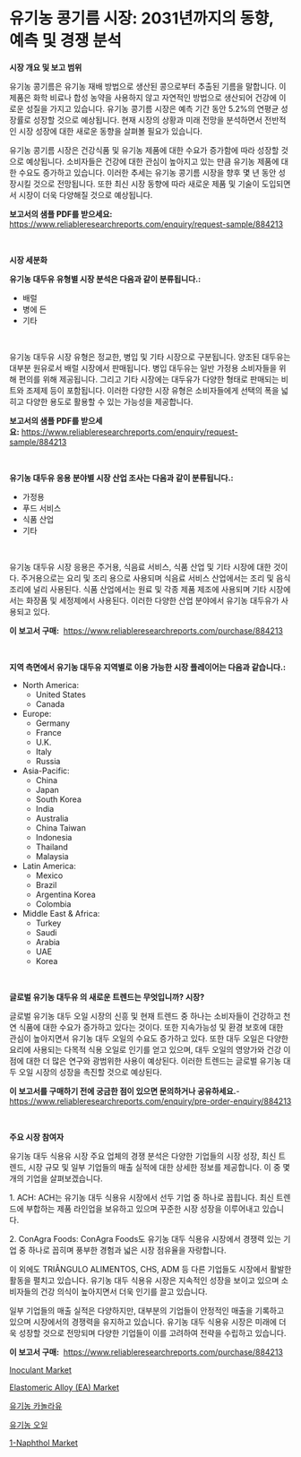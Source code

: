 <p><h1>유기농 콩기름 시장: 2031년까지의 동향, 예측 및 경쟁 분석</h1></p><p><strong>시장 개요 및 보고 범위</strong></p>
<p><p>유기농 콩기름은 유기농 재배 방법으로 생산된 콩으로부터 추출된 기름을 말합니다. 이 제품은 화학 비료나 합성 농약을 사용하지 않고 자연적인 방법으로 생산되어 건강에 이로운 성질을 가지고 있습니다. 유기농 콩기름 시장은 예측 기간 동안 5.2%의 연평균 성장률로 성장할 것으로 예상됩니다. 현재 시장의 상황과 미래 전망을 분석하면서 전반적인 시장 성장에 대한 새로운 동향을 살펴볼 필요가 있습니다. </p><p>유기농 콩기름 시장은 건강식품 및 유기농 제품에 대한 수요가 증가함에 따라 성장할 것으로 예상됩니다. 소비자들은 건강에 대한 관심이 높아지고 있는 만큼 유기농 제품에 대한 수요도 증가하고 있습니다. 이러한 추세는 유기농 콩기름 시장을 향후 몇 년 동안 성장시킬 것으로 전망됩니다. 또한 최신 시장 동향에 따라 새로운 제품 및 기술이 도입되면서 시장이 더욱 다양해질 것으로 예상됩니다.</p></p>
<p><strong>보고서의 샘플 PDF를 받으세요:</strong> <a href="https://www.reliableresearchreports.com/enquiry/request-sample/884213">https://www.reliableresearchreports.com/enquiry/request-sample/884213</a></p>
<p>&nbsp;</p>
<p><strong>시장 세분화</strong></p>
<p><strong>유기농 대두유 유형별 시장 분석은 다음과 같이 분류됩니다.:</strong></p>
<p><ul><li>배럴</li><li>병에 든</li><li>기타</li></ul></p>
<p>&nbsp;</p>
<p><p>유기농 대두유 시장 유형은 정교한, 병입 및 기타 시장으로 구분됩니다. 양조된 대두유는 대부분 원유로서 배럴 시장에서 판매됩니다. 병입 대두유는 일반 가정용 소비자들을 위해 편의를 위해 제공됩니다. 그리고 기타 시장에는 대두유가 다양한 형태로 판매되는 비트와 조제제 등이 포함됩니다. 이러한 다양한 시장 유형은 소비자들에게 선택의 폭을 넓히고 다양한 용도로 활용할 수 있는 가능성을 제공합니다.</p></p>
<p><strong>보고서의 샘플 PDF를 받으세요:</strong>&nbsp;<a href="https://www.reliableresearchreports.com/enquiry/request-sample/884213">https://www.reliableresearchreports.com/enquiry/request-sample/884213</a></p>
<p>&nbsp;</p>
<p><strong> 유기농 대두유 응용 분야별 시장 산업 조사는 다음과 같이 분류됩니다.:</strong></p>
<p><ul><li>가정용</li><li>푸드 서비스</li><li>식품 산업</li><li>기타</li></ul></p>
<p>&nbsp;</p>
<p><p>유기농 대두유 시장 응용은 주거용, 식음료 서비스, 식품 산업 및 기타 시장에 대한 것이다. 주거용으로는 요리 및 조리 용으로 사용되며 식음료 서비스 산업에서는 조리 및 음식 조리에 널리 사용된다. 식품 산업에서는 원료 및 각종 제품 제조에 사용되며 기타 시장에서는 화장품 및 세정제에서 사용된다. 이러한 다양한 산업 분야에서 유기농 대두유가 사용되고 있다.</p></p>
<p><strong>이 보고서 구매:</strong>&nbsp; <a href="https://www.reliableresearchreports.com/purchase/884213">https://www.reliableresearchreports.com/purchase/884213</a></p>
<p>&nbsp;</p>
<p><strong>지역 측면에서 유기농 대두유 지역별로 이용 가능한 시장 플레이어는 다음과 같습니다.:</strong></p>
<p><ul>
    <li>
        North America:
        <ul>
            <li>United States</li>
            <li>Canada</li>
        </ul>
    </li>
    <li>
        Europe:
        <ul>
            <li>Germany</li>
            <li>France</li>
            <li>U.K.</li>
            <li>Italy</li>
            <li>Russia</li>
        </ul>
    </li>
    <li>
        Asia-Pacific:
        <ul>
            <li>China</li>
            <li>Japan</li>
            <li>South Korea</li>
            <li>India</li>
            <li>Australia</li>
            <li>China Taiwan</li>
            <li>Indonesia</li>
            <li>Thailand</li>
            <li>Malaysia</li>
        </ul>
    </li>
    <li>
        Latin America:
        <ul>
            <li>Mexico</li>
            <li>Brazil</li>
            <li>Argentina Korea</li>
            <li>Colombia</li>
        </ul>
    </li>
    <li>
        Middle East & Africa:
        <ul>
            <li>Turkey</li>
            <li>Saudi</li>
            <li>Arabia</li>
            <li>UAE</li>
            <li>Korea</li>
        </ul>
    </li>
    </ul></p>
<p>&nbsp;</p>
<p><strong>글로벌 유기농 대두유 의 새로운 트렌드는 무엇입니까? 시장?</strong></p>
<p><p>글로벌 유기농 대두 오일 시장의 신흥 및 현재 트렌드 중 하나는 소비자들이 건강하고 천연 식품에 대한 수요가 증가하고 있다는 것이다. 또한 지속가능성 및 환경 보호에 대한 관심이 높아지면서 유기농 대두 오일의 수요도 증가하고 있다. 또한 대두 오일은 다양한 요리에 사용되는 다목적 식용 오일로 인기를 얻고 있으며, 대두 오일의 영양가와 건강 이점에 대한 더 많은 연구와 광범위한 사용이 예상된다. 이러한 트렌드는 글로벌 유기농 대두 오일 시장의 성장을 촉진할 것으로 예상된다.</p></p>
<p><strong>이 보고서를 구매하기 전에 궁금한 점이 있으면 문의하거나 공유하세요.</strong>- <a href="https://www.reliableresearchreports.com/enquiry/pre-order-enquiry/884213">https://www.reliableresearchreports.com/enquiry/pre-order-enquiry/884213</a></p>
<p>&nbsp;</p>
<p><strong>주요 시장 참여자</strong></p>
<p><p>유기농 대두 식용유 시장 주요 업체의 경쟁 분석은 다양한 기업들의 시장 성장, 최신 트렌드, 시장 규모 및 일부 기업들의 매출 실적에 대한 상세한 정보를 제공합니다. 이 중 몇 개의 기업을 살펴보겠습니다.</p><p>1. ACH: ACH는 유기농 대두 식용유 시장에서 선두 기업 중 하나로 꼽힙니다. 최신 트렌드에 부합하는 제품 라인업을 보유하고 있으며 꾸준한 시장 성장을 이루어내고 있습니다.</p><p>2. ConAgra Foods: ConAgra Foods도 유기농 대두 식용유 시장에서 경쟁력 있는 기업 중 하나로 꼽히며 풍부한 경험과 넓은 시장 점유율을 자랑합니다.</p><p>이 외에도 TRIÂNGULO ALIMENTOS, CHS, ADM 등 다른 기업들도 시장에서 활발한 활동을 펼치고 있습니다. 유기농 대두 식용유 시장은 지속적인 성장을 보이고 있으며 소비자들의 건강 의식이 높아지면서 더욱 인기를 끌고 있습니다.</p><p>일부 기업들의 매출 실적은 다양하지만, 대부분의 기업들이 안정적인 매출을 기록하고 있으며 시장에서의 경쟁력을 유지하고 있습니다. 유기농 대두 식용유 시장은 미래에 더욱 성장할 것으로 전망되며 다양한 기업들이 이를 고려하여 전략을 수립하고 있습니다.</p></p>
<p><strong>이 보고서 구매:</strong>&nbsp;&nbsp;<a href="https://www.reliableresearchreports.com/purchase/884213">https://www.reliableresearchreports.com/purchase/884213</a></p>
<p><p><a href="https://issuu.com/reportprime-2/docs/inoculant-market-size-2030.pptx">Inoculant Market</a></p><p><a href="https://github.com/gulaimolin/Market-Research-Report-List-3/blob/main/elastomeric-alloy-ea-market.md">Elastomeric Alloy (EA) Market</a></p><p><a href="https://github.com/vs019sa3m8x/Market-Research-Report-List-1/blob/main/70655291261.md">유기농 카놀라유</a></p><p><a href="https://github.com/lzrvbyqzftro57/Market-Research-Report-List-1/blob/main/82762031260.md">유기농 오일</a></p><p><a href="https://github.com/mauripalmi/Market-Research-Report-List-2/blob/main/1-naphthol-market.md">1-Naphthol Market</a></p></p>
